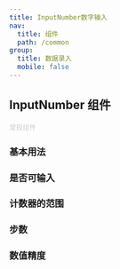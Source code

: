 ```yaml
---
title: InputNumber数字输入
nav:
  title: 组件
  path: /common
group:
  title: 数据录入
  mobile: false
---
```


## InputNumber 组件

<span style="font-size:12px;color:#ccc">常规组件</span>

### 基本用法

<code src="./demos/index1.jsx"></code>

### 是否可输入

<code src="./demos/index2.jsx"></code>

### 计数器的范围

<code src="./demos/index3.jsx"></code>

### 步数

<code src="./demos/index4.jsx"></code>

### 数值精度

<code src="./demos/index5.jsx"></code>

<API></API>
